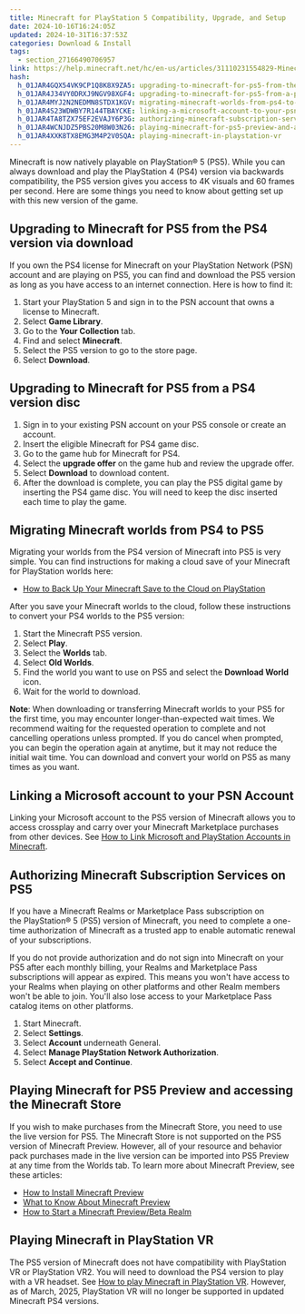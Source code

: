 ```yaml
---
title: Minecraft for PlayStation 5 Compatibility, Upgrade, and Setup
date: 2024-10-16T16:24:05Z
updated: 2024-10-31T16:37:53Z
categories: Download & Install
tags:
  - section_27166490706957
link: https://help.minecraft.net/hc/en-us/articles/31110231554829-Minecraft-for-PlayStation-5-Compatibility-Upgrade-and-Setup
hash:
  h_01JAR4GQX54VK9CP1Q8K8X9ZA5: upgrading-to-minecraft-for-ps5-from-the-ps4-version-via-download
  h_01JAR4J34VY0DRXJ9NGV98XGF4: upgrading-to-minecraft-for-ps5-from-a-ps4-version-disc
  h_01JAR4MYJ2N2NEDMN8STDX1KGV: migrating-minecraft-worlds-from-ps4-to-ps5
  h_01JAR4S23WDWBY7R144TBAYCKE: linking-a-microsoft-account-to-your-psn-account
  h_01JAR4TA8TZX75EF2EVAJY6P3G: authorizing-minecraft-subscription-services-on-ps5
  h_01JAR4WCNJDZ5PBS20M8W03N26: playing-minecraft-for-ps5-preview-and-accessing-the-minecraft-store
  h_01JAR4XXK8TX8EMG3M4P2V0SQA: playing-minecraft-in-playstation-vr
---
```


Minecraft is now natively playable on PlayStation® 5 (PS5). While you can always download and play the PlayStation 4 (PS4) version via backwards compatibility, the PS5 version gives you access to 4K visuals and 60 frames per second. Here are some things you need to know about getting set up with this new version of the game.

## Upgrading to Minecraft for PS5 from the PS4 version via download

If you own the PS4 license for Minecraft on your PlayStation Network (PSN) account and are playing on PS5, you can find and download the PS5 version as long as you have access to an internet connection. Here is how to find it:

1.  Start your PlayStation 5 and sign in to the PSN account that owns a license to Minecraft.
2.  Select **Game Library**.
3.  Go to the **Your Collection** tab.
4.  Find and select **Minecraft**.
5.  Select the PS5 version to go to the store page.
6.  Select **Download**.

## Upgrading to Minecraft for PS5 from a PS4 version disc

1.  Sign in to your existing PSN account on your PS5 console or create an account.
2.  Insert the eligible Minecraft for PS4 game disc.
3.  Go to the game hub for Minecraft for PS4.
4.  Select the **upgrade offer** on the game hub and review the upgrade offer.
5.  Select **Download** to download content.
6.  After the download is complete, you can play the PS5 digital game by inserting the PS4 game disc. You will need to keep the disc inserted each time to play the game.

## Migrating Minecraft worlds from PS4 to PS5

Migrating your worlds from the PS4 version of Minecraft into PS5 is very simple. You can find instructions for making a cloud save of your Minecraft for PlayStation worlds here:

- [How to Back Up Your Minecraft Save to the Cloud on PlayStation](../Backup-Restore/How-to-Back-Up-Your-Minecraft-Save-to-the-Cloud-on-PlayStation.md)

After you save your Minecraft worlds to the cloud, follow these instructions to convert your PS4 worlds to the PS5 version:

1.  Start the Minecraft PS5 version.
2.  Select **Play**.
3.  Select the **Worlds** tab.
4.  Select **Old Worlds**.
5.  Find the world you want to use on PS5 and select the **Download World** icon.
6.  Wait for the world to download.

**Note**: When downloading or transferring Minecraft worlds to your PS5 for the first time, you may encounter longer-than-expected wait times. We recommend waiting for the requested operation to complete and not cancelling operations unless prompted. If you do cancel when prompted, you can begin the operation again at anytime, but it may not reduce the initial wait time. You can download and convert your world on PS5 as many times as you want.

## Linking a Microsoft account to your PSN Account

Linking your Microsoft account to the PS5 version of Minecraft allows you to access crossplay and carry over your Minecraft Marketplace purchases from other devices. See [How to Link Microsoft and PlayStation Accounts in Minecraft](../Linking-Microsoft-Accounts/How-to-Link-Microsoft-and-PlayStation-Accounts-in-Minecraft.md).

## Authorizing Minecraft Subscription Services on PS5

If you have a Minecraft Realms or Marketplace Pass subscription on the PlayStation® 5 (PS5) version of Minecraft, you need to complete a one-time authorization of Minecraft as a trusted app to enable automatic renewal of your subscriptions. 

If you do not provide authorization and do not sign into Minecraft on your PS5 after each monthly billing, your Realms and Marketplace Pass subscriptions will appear as expired. This means you won't have access to your Realms when playing on other platforms and other Realm members won't be able to join. You'll also lose access to your Marketplace Pass catalog items on other platforms.

1.  Start Minecraft.
2.  Select **Settings**.
3.  Select **Account** underneath General.
4.  Select **Manage PlayStation Network Authorization**.
5.  Select **Accept and Continue**. 

## Playing Minecraft for PS5 Preview and accessing the Minecraft Store

If you wish to make purchases from the Minecraft Store, you need to use the live version for PS5. The Minecraft Store is not supported on the PS5 version of Minecraft Preview. However, all of your resource and behavior pack purchases made in the live version can be imported into PS5 Preview at any time from the Worlds tab. To learn more about Minecraft Preview, see these articles:

- [How to Install Minecraft Preview](./How-to-Install-Minecraft-Preview.md)
- [What to Know About Minecraft Preview](./What-to-Know-About-Minecraft-Preview.md)
- [How to Start a Minecraft Preview/Beta Realm](../Create-or-Join-Realms/How-to-Start-a-Minecraft-Preview-Beta-Realm.md)

## Playing Minecraft in PlayStation VR

The PS5 version of Minecraft does not have compatibility with PlayStation VR or PlayStation VR2. You will need to download the PS4 version to play with a VR headset. See [How to play Minecraft in PlayStation VR](./How-to-play-Minecraft-in-PlayStation-VR.md). However, as of March, 2025, PlayStation VR will no longer be supported in updated Minecraft PS4 versions.
